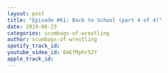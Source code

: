 ```yaml
---
layout: post
title: "Episode #61: Back to School (part 4 of 4)"
date: 2019-06-23
categories: scumbags-of-wrestling
author: scumbags-of-wrestling
spotify_track_id: 
youtube_video_id: 6mEfMphr52Y
apple_track_id: 
---
```

